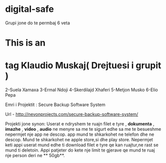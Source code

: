 # digital-safe

Grupi jone do te permbaj 6 veta

# This is an <h1> tag  Klaudio Muskaj( Drejtuesi i grupit ) 
2-Suela Xamaxa
3-Ermal Ndoji
4-Skerdilajd Xhaferi 
5-Metjon Musko
6-Elio Pepa  

Emri i Projektit : Secure Backup Software System 

Url - http://nevonprojects.com/secure-backup-software-system/

Projekti jone synon:
Userat e ndryshem te  ruajn filet e tyre  , **dokumenta** , **imazhe** , **video** , **audio** ne  menyre sa me  te sigurt edhe  sa  me te  besueshme  nepermjet nje  app ne descop. app mund te  shkarkohet ne  telefon dhe  ne  descop. Mund te  shkarkohet ne apple store,si dhe  play store. Nepermjet keti appi userat mund edhe ti download filet e  tyre qe  kan ruajtur,ne rast se  mund ti deletoin. Appi patjeter do kete  nje  limit te  gjerave qe  mund te  ruaj nje  person deri ne  ** 50gb**.

